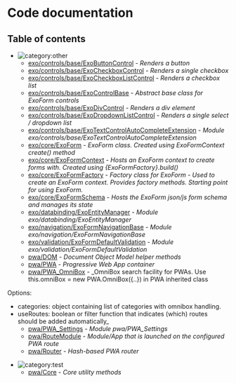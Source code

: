 # Code documentation

## Table of contents

* ![category:other](https://img.shields.io/badge/category-other-blue.svg?style=flat-square)
  * [exo/controls/base/ExoButtonControl](src-exo-controls-base_ExoButtonControl.md) - _Renders a button_
  * [exo/controls/base/ExoCheckboxControl](src-exo-controls-base_ExoCheckboxControl.md) - _Renders a single checkbox_
  * [exo/controls/base/ExoCheckboxListControl](src-exo-controls-base_ExoCheckboxListControl.md) - _Renders a checkbox list_
  * [exo/controls/base/ExoControlBase](src-exo-controls-base_ExoControlBase.md) - _Abstract base class for ExoForm controls_
  * [exo/controls/base/ExoDivControl](src-exo-controls-base_ExoDivControl.md) - _Renders a div element_
  * [exo/controls/base/ExoDropdownListControl](src-exo-controls-base_ExoDropdownListControl.md) - _Renders a single select / dropdown list_
  * [exo/controls/base/ExoTextControlAutoCompleteExtension](src-exo-controls-base_ExoTextControlAutoCompleteExtension.md) - _Module exo/controls/base/ExoTextControlAutoCompleteExtension_
  * [exo/core/ExoForm](src-exo-core_ExoForm.md) - _ExoForm class. Created using ExoFormContext create() method_
  * [exo/core/ExoFormContext](src-exo-core_ExoFormContext.md) - _Hosts an ExoForm context to create forms with.Created using {ExoFormFactory}.build()_
  * [exo/core/ExoFormFactory](src-exo-core_ExoFormFactory.md) - _Factory class for ExoForm - Used to create an ExoForm context.Provides factory methods. Starting point for using ExoForm._
  * [exo/core/ExoFormSchema](src-exo-core_ExoFormSchema.md) - _Hosts the ExoForm json/js form schema and manages its state_
  * [exo/databinding/ExoEntityManager](src-exo-databinding_ExoEntityManager.md) - _Module exo/databinding/ExoEntityManager_
  * [exo/navigation/ExoFormNavigationBase](src-exo-navigation_ExoFormNavigationBase.md) - _Module exo/navigation/ExoFormNavigationBase_
  * [exo/validation/ExoFormDefaultValidation](src-exo-validation_ExoFormDefaultValidation.md) - _Module exo/validation/ExoFormDefaultValidation_
  * [pwa/DOM](src-pwa_DOM.md) - _Document Object Model helper methods_
  * [pwa/PWA](src-pwa_PWA.md) - _Progressive Web App container_
  * [pwa/PWA_OmniBox](src-pwa_PWA_OmniBox.md) - _OmniBox search facility for PWAs. Use this.omniBox &#x3D; new PWA.OmniBox({..}) in PWA inherited classOptions: - categories: object containing list of categories with omnibox handling.- useRoutes: boolean or filter function that indicates (which) routes should be added automatically_
  * [pwa/PWA_Settings](src-pwa_PWA_Settings.md) - _Module pwa/PWA_Settings_
  * [pwa/RouteModule](src-pwa_RouteModule.md) - _Module/App that is launched on the configured PWA route_
  * [pwa/Router](src-pwa_Router.md) - _Hash-based PWA router_

* ![category:test](https://img.shields.io/badge/category-test-blue.svg?style=flat-square)
  * [pwa/Core](src-pwa_Core.md) - _Core utility methods_

